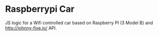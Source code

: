 # Raspberrypi Car

JS logic for a Wifi controlled car based on Raspberry PI (3 Model B) and http://johnny-five.io/ API.
